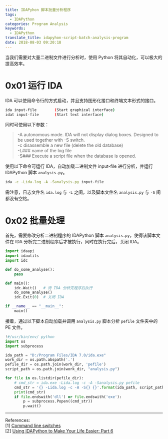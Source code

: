 ```yaml
---
title: IDAPyhon 脚本批量分析程序
tags:
  - IDAPython
categories: Program Analysis
keywords:
  - IDAPython
translate_title: idapyhon-script-batch-analysis-program
date: 2018-08-03 09:20:18
---
```


当我们需要对大量二进制文件进行分析时，使用 Python 将其自动化，可以极大的提高效率。

# 0x01 运行 IDA
IDA 可以使用命令行的方式启动，并且支持图形化接口和终端文本形式的接口。
```bash
ida input-file        (Start graphical interface)
idat input-file       (Start text interface)
```
同时可使用以下参数：
> -A        autonomous mode. IDA will not display dialog boxes. Designed to be used together with -S switch.  
> -c         disassemble a new file (delete the old database)  
> -L###  name of the log file  
> -S###  Execute a script file when the database is opened.  

使用以下命令可运行 IDA，自动加载二进制文件 input-file 进行分析，并运行 IDAPython 脚本 `analysis.py`。
```bash
ida -c -Lida.log -A -Sanalysis.py input-file
```
需注意，日志文件名 `ida.log` 与 `-L` 之间，以及脚本文件名 `analysis.py` 与 `-S` 间都没有空格。

# 0x02 批量处理
首先，需要修改分析二进制程序的 IDAPython 脚本 `analysis.py`，使得该脚本文件在 IDA 分析完二进制程序后才被执行，同时在执行完后，关闭 IDA。
```python
import idaapi
import idautils
import idc

def do_some_analyse():
    pass

def main():
    idc.Wait()   # 待 IDA 分析完程序后执行
    do_some_analyse()
    idc.Exit(0)  # 关闭 IDA

if __name__ == "__main__":
    main()
```
接着，通过以下脚本自动加载并调用 `analysis.py` 脚本分析 `pefile` 文件夹中的 PE 文件。
```python
!#/usr/bin/env/ python
import os
import subprocess

ida_path = "D:/Program Files/IDA 7.0/ida.exe"
work_dir = os.path.abspath('.')
pefile_dir = os.path.join(work_dir, 'pefile')
script_path = os.path.join(work_dir, "analysis.py")

for file in os.listdir(pefile_dir):
    # cmd_str = ida.exe -Lida.log -c -A -Sanalysis.py pefile
    cmd_str = '{} -Lida.log -c -A -S{} {}'.format(ida_path, script_path, os.path.join(pefile_dir, file))
    print(cmd_str)
    if file.endswith('dll') or file.endswith('exe'):
        p = subprocess.Popen((cmd_str))
        p.wait()
```
____
References:   
[1] [Command line switches](https://www.hex-rays.com/products/ida/support/idadoc/417.shtml)   
[2] [Using IDAPython to Make Your Life Easier: Part 6](https://researchcenter.paloaltonetworks.com/2016/06/unit42-using-idapython-to-make-your-life-easier-part-6/)   

